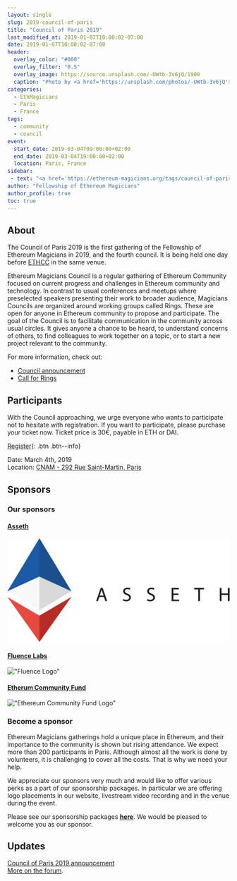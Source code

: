 ```yaml
---
layout: single
slug: 2019-council-of-paris
title: "Council of Paris 2019"
last_modified_at: 2019-01-07T10:00:02-07:00
date: 2019-01-07T10:00:02-07:00
header:
  overlay_color: "#000"
  overlay_filter: "0.5"
  overlay_image: https://source.unsplash.com/-UWtb-3v6jQ/1900
  caption: "Photo by <a href='https://unsplash.com/photos/-UWtb-3v6jQ'>Stephen Leonardi on Unsplash</a>"
categories:
  - EthMagicians
  - Paris
  - France
tags:
  - community
  - council
event:
  start_date: 2019-03-04T09:00:00+02:00
  end_date: 2019-03-04T19:00:00+02:00
  location: Paris, France
sidebar:
 - text: "<a href='https://ethereum-magicians.org/tags/council-of-paris'>Forum Discussions</a>"
author: "Fellowship of Ethereum Magicians"
author_profile: true
toc: true
---
```

## About
The Council of Paris 2019 is the first gathering of the Fellowship of Ethereum Magicians in 2019, and the fourth council. It is being held one day before [ETHCC](https://ethcc.io) in the same venue.

Ethereum Magicians Council is a regular gathering of Ethereum Community focused on current progress and challenges in Ethereum community and technology. In contrast to usual conferences and meetups where preselected speakers presenting their work to broader audience, Magicians Councils are organized around working groups called Rings. These are open for anyone in Ethereum community to propose and participate. The goal of the Council is to facilitate communication in the community across usual circles. It gives anyone a chance to be heard, to understand concerns of others, to find colleagues to work together on a topic, or to start a new project relevant to the community.  

For more information, check out:  
- [Council announcement](https://ethereum-magicians.org/t/council-of-paris-2019-announcement/2438)  
- [Call for Rings](https://hackmd.io/s/ByIVnZVdX)  

## Participants
With the Council approaching, we urge everyone who wants to participate not to hesitate with registration.
If you want to participate, please purchase your ticket now. Ticket price is 30€, payable in ETH or DAI.  

[Register](https://pretix.eu/ethmagicians/councilofparis2019/){: .btn .btn--info}  

Date: March 4th, 2019  
Location: [CNAM - 292 Rue Saint-Martin, Paris](https://goo.gl/maps/sJLD9wCa9fC2)  

## Sponsors  
### Our sponsors
#### [Asseth](https://www.asseth.fr/)
!["Asseth Logo"](/assets/2019/council-of-paris/asseth-logo.jpg "Asseth Logo")
#### [Fluence Labs](https://fluence.one)
!["Fluence Logo"](/assets/2018/council-of-prague/Fluence_Logo_Blue.png "Fluence Logo")

#### [Etherum Community Fund](https://ecf.network)
!["Ethereum Community Fund Logo"](/assets/2018/council-of-prague/ECF_WHITE-01-01.png "Ethereum Community Fund Logo")


### Become a sponsor
Ethereum Magicians gatherings hold a unique place in Ethereum, and their importance to the community is shown but rising attendance. We expect more than 200 participants in Paris. Although almost all the work is done by volunteers, it is challenging to cover all the costs. That is why we need your help.  

We appreciate our sponsors very much and would like to offer various perks as a part of our sponsorship packages. In particular we are offering logo placements in our website, livestream video recording and in the venue during the event.

Please see our sponsorship packages **[here](https://opencollective.com/ethmagicians-eu/events/council-of-paris-2019-27245ev)**. We would be pleased to welcome you as our sponsor.

## Updates
[Council of Paris 2019 announcement](https://ethereum-magicians.org/t/council-of-paris-2019-announcement/2438)  
[More on the forum](https://ethereum-magicians.org/tags/council-of-paris).
